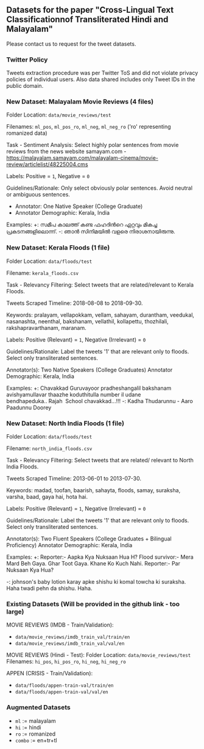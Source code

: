 ## Datasets for the paper "Cross-Lingual Text Classificationnof Transliterated Hindi and Malayalam"

Please contact us to request for the tweet datasets.

### Twitter Policy 
Tweets extraction procedure was per Twitter ToS and did not violate privacy policies of individual users. Also data shared includes only Tweet IDs in the public domain.

### New Dataset: Malayalam Movie Reviews (4 files)

Folder Location: ```data/movie_reviews/test```

Filenames: ```ml_pos```, ```ml_pos_ro```, ```ml_neg```, ```ml_neg_ro``` ('ro' representing romanized data)

Task - Sentiment Analysis: Select highly polar sentences from movie reviews from the news website samayam.com -https://malayalam.samayam.com/malayalam-cinema/movie-review/articlelist/48225004.cms

Labels: Positive = ```1```, Negative = ```0```

Guidelines/Rationale: Only select obviously polar sentences. Avoid neutral or ambiguous sentences.

- Annotator: One Native Speaker (College Graduate)
- Annotator Demographic: Kerala, India

Examples:
+: സമീപ കാലത്ത് കണ്ട ഫഹദിന്‍റെ ഏറ്റവും മികച്ച പ്രകടനങ്ങളിലൊന്ന്.
-: ഞാൻ സിനിമയിൽ വളരെ നിരാശനായിരുന്നു.

### New Dataset: Kerala Floods (1 file)

Folder Location: ```data/floods/test```

Filename: ```kerala_floods.csv```

Task - Relevancy Filtering: Select tweets that are related/relevant to Kerala Floods.

Tweets Scraped Timeline: 2018-08-08 to 2018-09-30.

Keywords: pralayam, vellapokkam, vellam, sahayam, durantham, veedukal, nasanashta, neenthal, bakshanam, vellathil, kollapettu, thozhilali, rakshapravarthanam, maranam.

Labels: Positive (Relevant) = ```1```, Negative (Irrelevant) = ```0```

Guidelines/Rationale: Label the tweets '1' that are relevant only to floods. Select only transliterated sentences.

Annotator(s): Two Native Speakers (College Graduates)
Annotator Demographic: Kerala, India

Examples:
+: Chavakkad Guruvayoor pradheshangalil bakshanam 
avishyamullavar thaazhe koduthitulla number il udane 
bendhapeduka.. Rajah  School chavakkad...!!!
-: Kadha Thudarunnu - Aaro Paadunnu Doorey

### New Dataset: North India Floods (1 file)

Folder Location: ```data/floods/test```

Filename: ```north_india_floods.csv```

Task - Relevancy Filtering: Select tweets that are related/ 
relevant to North India Floods.

Tweets Scraped Timeline: 2013-06-01 to 2013-07-30.

Keywords: madad, toofan, baarish, sahayta, floods, samay, suraksha, varsha, baad, gaya hai, hota hai.

Labels: Positive (Relevant) = ```1```, Negative (Irrelevant) = ```0```

Guidelines/Rationale: Label the tweets '1' that are relevant only to floods. Select only transliterated sentences.

Annotator(s): Two Fluent Speakers 
(College Graduates + Bilingual Proficiency)
Annotator Demographic: Kerala, India

Examples:
+: Reporter:- Aapka Kya Nuksaan Hua H? Flood survivor:- 
Mera Mard Beh Gaya. Ghar Toot Gaya. Khane Ko Kuch Nahi. 
Reporter:- Par Nuksaan Kya Hua?

-: johnson's baby lotion karay apke shishu ki komal 
towcha ki suraksha.  Haha twadi pehn da shishu. Haha.

### Existing Datasets (Will be provided in the github link - too large)

MOVIE REVIEWS (IMDB - Train/Validation):
- ```data/movie_reviews/imdb_train_val/train/en```
- ```data/movie_reviews/imdb_train_val/val/en```

MOVIE REVIEWS (Hindi - Test):
Folder Location: ```data/movie_reviews/test```
Filenames: ```hi_pos```, ```hi_pos_ro```, ```hi_neg```, ```hi_neg_ro```

APPEN (CRISIS - Train/Validation):
- ```data/floods/appen-train-val/train/en```
- ```data/floods/appen-train-val/val/en```

### Augmented Datasets
- ```ml``` := malayalam
- ```hi``` := hindi
- ```ro``` := romanized
- ```combo``` := en+tr+tl
